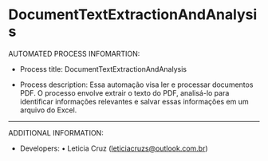 # DocumentTextExtractionAndAnalysis

AUTOMATED PROCESS INFOMARTION:

- Process title: DocumentTextExtractionAndAnalysis

- Process description:  Essa automação visa ler e processar documentos PDF. O processo envolve extrair o texto do PDF, analisá-lo para identificar informações relevantes e salvar essas informações em um arquivo do Excel.

-------------------------------------------------------
ADDITIONAL INFORMATION:

- Developers:
       •  Leticia Cruz (leticiacruzs@outlook.com.br)
